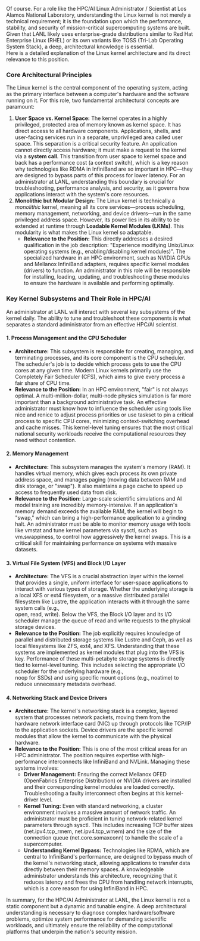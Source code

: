 Of course. For a role like the HPC/AI Linux Administrator / Scientist at Los Alamos National Laboratory, understanding the Linux kernel is not merely a technical requirement; it is the foundation upon which the performance, stability, and security of mission-critical supercomputing systems are built. Given that LANL likely uses enterprise-grade distributions similar to Red Hat Enterprise Linux (RHEL) or its own variants like TOSS (Tri-Lab Operating System Stack), a deep, architectural knowledge is essential.  
Here is a detailed explanation of the Linux kernel architecture and its direct relevance to this position.

### **Core Architectural Principles**

The Linux kernel is the central component of the operating system, acting as the primary interface between a computer's hardware and the software running on it. For this role, two fundamental architectural concepts are paramount:

1. **User Space vs. Kernel Space:** The kernel operates in a highly privileged, protected area of memory known as kernel space. It has direct access to all hardware components. Applications, shells, and user-facing services run in a separate, unprivileged area called user space. This separation is a critical security feature. An application cannot directly access hardware; it must make a request to the kernel via a **system call**. This transition from user space to kernel space and back has a performance cost (a context switch), which is a key reason why technologies like RDMA in InfiniBand are so important in HPC—they are designed to bypass parts of this process for lower latency. For an administrator at LANL, understanding this boundary is crucial for troubleshooting, performance analysis, and security, as it governs how applications interact with the system's core resources.  
2. **Monolithic but Modular Design:** The Linux kernel is technically a *monolithic* kernel, meaning all its core services—process scheduling, memory management, networking, and device drivers—run in the same privileged address space. However, its power lies in its ability to be extended at runtime through **Loadable Kernel Modules (LKMs)**. This modularity is what makes the Linux kernel so adaptable.  
   * **Relevance to the Position:** This directly addresses a desired qualification in the job description: "Experience modifying Unix/Linux operating systems (e.g., enabling/disabling kernel modules)". The specialized hardware in an HPC environment, such as NVIDIA GPUs and Mellanox InfiniBand adapters, requires specific kernel modules (drivers) to function. An administrator in this role will be responsible for installing, loading, updating, and troubleshooting these modules to ensure the hardware is available and performing optimally.

### **Key Kernel Subsystems and Their Role in HPC/AI**

An administrator at LANL will interact with several key subsystems of the kernel daily. The ability to tune and troubleshoot these components is what separates a standard administrator from an effective HPC/AI scientist.

#### **1\. Process Management and the CPU Scheduler**

* **Architecture:** This subsystem is responsible for creating, managing, and terminating processes, and its core component is the CPU scheduler. The scheduler's job is to decide which process gets to use the CPU cores at any given time. Modern Linux kernels primarily use the Completely Fair Scheduler (CFS), which aims to give every process a fair share of CPU time.  
* **Relevance to the Position:** In an HPC environment, "fair" is not always optimal. A multi-million-dollar, multi-node physics simulation is far more important than a background administrative task. An effective administrator must know how to influence the scheduler using tools like nice and renice to adjust process priorities or use taskset to pin a critical process to specific CPU cores, minimizing context-switching overhead and cache misses. This kernel-level tuning ensures that the most critical national security workloads receive the computational resources they need without contention.

#### **2\. Memory Management**

* **Architecture:** This subsystem manages the system's memory (RAM). It handles virtual memory, which gives each process its own private address space, and manages paging (moving data between RAM and disk storage, or "swap"). It also maintains a page cache to speed up access to frequently used data from disk.  
* **Relevance to the Position:** Large-scale scientific simulations and AI model training are incredibly memory-intensive. If an application's memory demand exceeds the available RAM, the kernel will begin to "swap," which can bring a high-performance application to a grinding halt. An administrator must be able to monitor memory usage with tools like vmstat and tune kernel parameters via sysctl, such as vm.swappiness, to control how aggressively the kernel swaps. This is a critical skill for maintaining performance on systems with massive datasets.

#### **3\. Virtual File System (VFS) and Block I/O Layer**

* **Architecture:** The VFS is a crucial abstraction layer within the kernel that provides a single, uniform interface for user-space applications to interact with various types of storage. Whether the underlying storage is a local XFS or ext4 filesystem, or a massive distributed parallel filesystem like Lustre, the application interacts with it through the same system calls (e.g.,  
  open, read, write). Below the VFS, the Block I/O layer and its I/O scheduler manage the queue of read and write requests to the physical storage devices.  
* **Relevance to the Position:** The job explicitly requires knowledge of parallel and distributed storage systems like Lustre and Ceph, as well as local filesystems like ZFS, ext4, and XFS. Understanding that these systems are implemented as kernel modules that plug into the VFS is key. Performance of these multi-petabyte storage systems is directly tied to kernel-level tuning. This includes selecting the appropriate I/O scheduler for the underlying hardware (e.g.,  
  noop for SSDs) and using specific mount options (e.g., noatime) to reduce unnecessary metadata overhead.

#### **4\. Networking Stack and Device Drivers**

* **Architecture:** The kernel's networking stack is a complex, layered system that processes network packets, moving them from the hardware network interface card (NIC) up through protocols like TCP/IP to the application sockets. Device drivers are the specific kernel modules that allow the kernel to communicate with the physical hardware.  
* **Relevance to the Position:** This is one of the most critical areas for an HPC administrator. The position requires expertise with high-performance interconnects like InfiniBand and NVLink. Managing these systems involves:  
  * **Driver Management:** Ensuring the correct Mellanox OFED (OpenFabrics Enterprise Distribution) or NVIDIA drivers are installed and their corresponding kernel modules are loaded correctly. Troubleshooting a faulty interconnect often begins at this kernel-driver level.  
  * **Kernel Tuning:** Even with standard networking, a cluster environment involves a massive amount of network traffic. An administrator must be proficient in tuning network-related kernel parameters through sysctl. This includes increasing TCP buffer sizes (net.ipv4.tcp\_rmem, net.ipv4.tcp\_wmem) and the size of the connection queue (net.core.somaxconn) to handle the scale of a supercomputer.  
  * **Understanding Kernel Bypass:** Technologies like RDMA, which are central to InfiniBand's performance, are designed to bypass much of the kernel's networking stack, allowing applications to transfer data directly between their memory spaces. A knowledgeable administrator understands this architecture, recognizing that it reduces latency and frees the CPU from handling network interrupts, which is a core reason for using InfiniBand in HPC.

In summary, for the HPC/AI Administrator at LANL, the Linux kernel is not a static component but a dynamic and tunable engine. A deep architectural understanding is necessary to diagnose complex hardware/software problems, optimize system performance for demanding scientific workloads, and ultimately ensure the reliability of the computational platforms that underpin the nation's security mission.
